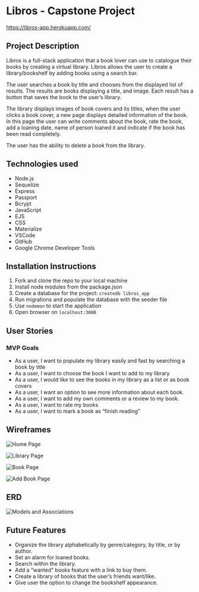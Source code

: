 # Libros - Capstone Project

https://libros-app.herokuapp.com/

## Project Description 
Libros is a full-stack application that a book lover can use to catalogue their books by creating a virtual library. Libros allows the user to create a library/bookshelf by adding books using a search bar. 

The user searches a book by title and chooses from the displayed list of results. The results are books displaying a title, and image. Each result has a button that saves the book to the user’s library.

The library displays images of book covers and its titles, when the user clicks a book cover, a new page displays detailed information of the book. In this page the user can write comments about the book, rate the book, add a loaning date, name of person loaned it and indicate if the book has been read completely. 

The user has the ability to delete a book from the library.

## Technologies used
- Node.js
- Sequelize
- Express
- Passport
- Bcrypt
- JavaScript
- EJS 
- CSS 
- Materialize
- VSCode
- GitHub
- Google Chrome Developer Tools

## Installation Instructions
1. Fork and clone the repo to your local machine
2. Install node modules from the package.json
3. Create a database for the project: `createdb libros_app` 
4. Run migrations and populate the database with the seeder file
5. Use `nodemon` to start the application
6. Open browser on `localhost:3000`

## User Stories
### MVP Goals
- As a user, I want to populate my library easily and fast by searching a book by title
- As a user, I want to choose the book I want to add to my library 
- As a user, I would like to see the books in my library as a list or as book covers 
- As a user, I want an option to see more information about each book.
- As a user, I want to add my own comments or a review to my book.
- As a user, I want to rate my books 
- As a user, I want to mark a book as “finish reading”

## Wireframes

![Home Page](https://trello-attachments.s3.amazonaws.com/606a43183390f203a249fab2/6073bbb12eb15c42f6f35c4b/ca01f754c6f0b69b087b75a6da3f3fcd/Screen_Shot_2021-04-05_at_1.57.51_AM.png)

![Library Page](https://trello-attachments.s3.amazonaws.com/606a43183390f203a249fab2/6073bbb12eb15c42f6f35c4b/d1c23f566b81681964a64f113aecb784/Screen_Shot_2021-04-05_at_2.31.41_AM.png)

![Book Page](https://trello-attachments.s3.amazonaws.com/606a43183390f203a249fab2/6073bbb12eb15c42f6f35c4b/f047456f3f0149910fd24f285f0c0a77/Screen_Shot_2021-04-05_at_2.51.09_AM.png)

![Add Book Page](https://trello-attachments.s3.amazonaws.com/606a43183390f203a249fab2/6073bbb12eb15c42f6f35c4b/ab44f34e707ccaf9a03fa483ca935c00/Screen_Shot_2021-04-05_at_2.22.10_AM.png)

## ERD
![Models and Associations](https://trello-attachments.s3.amazonaws.com/606a43183390f203a249fab2/6073bd12c24bf86db8991e0c/c9d2bcc6f85166868919e0586fe4f00f/libros_app_(1).png)

## Future Features
- Organize the library alphabetically by genre/category, by title, or by author.
- Set an alarm for loaned books.
- Search within the library.
- Add a “wanted” books feature with a link to buy them.
- Create a library of books that the user’s friends want/like.
- Give user the option to change the bookshelf appearance.




